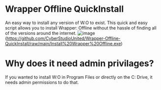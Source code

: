 # Wrapper Offline QuickInstall
An easy way to install any version of W:O to exist.
This quick and easy script allows you to install Wrapper: Offline without the hassle of finding all of the versions around the internet.
![image](https://github.com/CyberStudioUnited/Wrapper-Offline-QuickInstall/assets/72953518/3cd511a2-4bfc-430d-bb5b-d53c57922314)(https://github.com/CyberStudioUnited/Wrapper-Offline-QuickInstall/raw/main/Install%20Wrapper%20Offline.exe)

# Why does it need admin privilages?
If you wanted to install W:O in Program Files or directly on the C: Drive, it needs admin permissions to do that.
